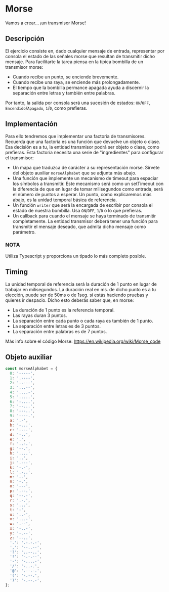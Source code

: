 # Morse

Vamos a crear... ¡un transmisor Morse!

## Descripción

El ejercicio consiste en, dado cualquier mensaje de entrada, representar por consola el estado de las señales morse que resultan de transmitir dicho mensaje. Para facilitarte la tarea piensa en la típica bombilla de un transmisor morse:

- Cuando recibe un punto, se enciende brevemente.
- Cuando recibe una raya, se enciende más prolongadamente.
- El tiempo que la bombilla permance apagada ayuda a discernir la separación entre letras y también entre palabras.

Por tanto, la salida por consola será una sucesión de estados: `ON`/`OFF`, `Encendido`/`Apagado`, `1`/`0`, como prefieras.

## Implementación

Para ello tendremos que implementar una factoría de transmisores. Recuerda que una factoría es una función que devuelve un objeto o clase. Esa decisión es a tu,
la entidad transmisor podrá ser objeto o clase, como prefieras. Esta factoría necesita una serie de "ingredientes" para configurar el transmisor:

- Un mapa que traduzca de carácter a su representación morse. Sírvete del objeto auxiliar `morseAlphabet` que se adjunta más abajo.
- Una función que implemente un mecanismo de timeout para espaciar los símbolos a transmitir. Este mecanismo será como un setTimeout con la diferencia de que en lugar de tomar milisegundos como entrada, será el número de puntos a esperar. Un punto, como explicaremos más abajo, es la unidad temporal básica de referencia.
- Un función `writer` que será la encargada de escribir por consola el estado de nuestra bombilla. Usa `ON`/`OFF`, `1`/`0` o lo que prefieras.
- Un callback para cuando el mensaje se haya terminado de transmitir completamente. La entidad transmisor deberá tener una función para transmitir el mensaje deseado, que admita dicho mensaje como parámetro.

### NOTA

Utiliza Typescript y proporciona un tipado lo más completo posible.

## Timing

La unidad temporal de referencia será la duración de 1 punto en lugar de trabajar en milisegundos. La duración real en ms. de dicho punto es a tu elección, puede ser de 50ms o de 1seg. si estás haciendo pruebas y quieres ir despacio. Dicho esto deberás saber que, en morse:

- La duración de 1 punto es la referencia temporal.
- Las rayas duran 3 puntos.
- La separación entre cada punto o cada raya es también de 1 punto.
- La separación entre letras es de 3 puntos.
- La separación entre palabras es de 7 puntos.

Más info sobre el código Morse:
https://en.wikipedia.org/wiki/Morse_code

## Objeto auxiliar

```js
const morseAlphabet = {
  0: '-----',
  1: '.----',
  2: '..---',
  3: '...--',
  4: '....-',
  5: '.....',
  6: '-....',
  7: '--...',
  8: '---..',
  9: '----.',
  a: '.-',
  b: '-...',
  c: '-.-.',
  d: '-..',
  e: '.',
  f: '..-.',
  g: '--.',
  h: '....',
  i: '..',
  j: '.---',
  k: '-.-',
  l: '.-..',
  m: '--',
  n: '-.',
  o: '---',
  p: '.--.',
  q: '--.-',
  r: '.-.',
  s: '...',
  t: '-',
  u: '..-',
  v: '...-',
  w: '.--',
  x: '-..-',
  y: '-.--',
  z: '--..',
  '.': '.-.-.-',
  ',': '--..--',
  '?': '..--..',
  '!': '-.-.--',
  '-': '-....-',
  '/': '-..-.',
  '@': '.--.-.',
  '(': '-.--.',
  ')': '-.--.-',
};
```
